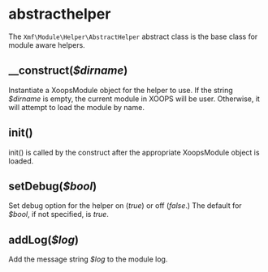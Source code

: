 # abstracthelper

The `Xmf\Module\Helper\AbstractHelper` abstract class is the base class for module aware helpers.

## \_\_construct\(_$dirname_\)

Instantiate a XoopsModule object for the helper to use. If the string _$dirname_ is empty, the current module in XOOPS will be user. Otherwise, it will attempt to load the module by name.

## init\(\)

init\(\) is called by the construct after the appropriate XoopsModule object is loaded.

## setDebug\(_$bool_\)

Set debug option for the helper on \(_true_\) or off \(_false_.\) The default for _$bool_, if not specified, is _true_.

## addLog\(_$log_\)

Add the message string _$log_ to the module log.

